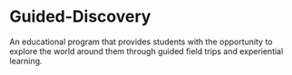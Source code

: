 # Guided-Discovery
An educational program that provides students with the opportunity to explore the world around them through guided field trips and experiential learning.
